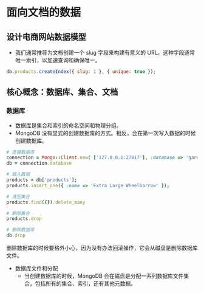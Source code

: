 # 面向文档的数据

## 设计电商网站数据模型
- 我们通常推荐为文档创建一个 slug 字段来构建有意义的 URL。这种字段通常唯一索引，以加速查询和确保唯一。
```js
db.products.createIndex({ slug: 1 }, { unique: true });
```

## 核心概念：数据库、集合、文档

### 数据库
- 数据库是集合和索引的命名空间和物理分组。
- MongoDB 没有显式的创建数据库的方式。相反，会在第一次写入数据的时候创建数据库。
```ruby
# 连接数据库
connection = Mongo::Client.new( ['127.0.0.1:27017'], :database => 'garden' )
db = connection.database

# 插入数据
products = db['products'];
products.insert_one({ :name => 'Extra Large Wheelbarrow' });

# 清空集合
products.find({}).delete_many

# 删除集合
products.drop

# 删除数据库
db.drop
```

删除数据库的时候要格外小心，因为没有办法回滚操作，它会从磁盘是删除数据库文件。

- 数据库文件和分配
  - 当创建数据库的时候，MongoDB 会在磁盘是分配一系列数据库文件集合，包括所有的集合、索引，还有其他元数据。